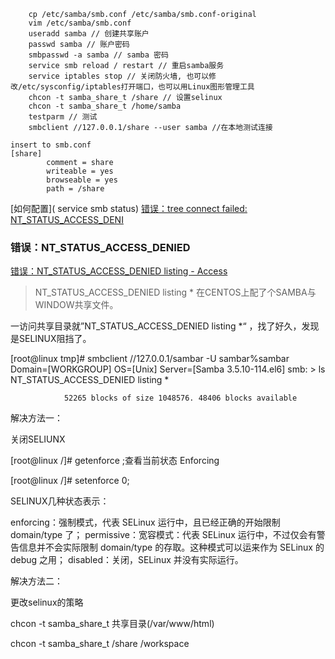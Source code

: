 ```
	cp /etc/samba/smb.conf /etc/samba/smb.conf-original
	vim /etc/samba/smb.conf
	useradd samba // 创建共享账户
	passwd samba // 账户密码
	smbpasswd -a samba // samba 密码
	service smb reload / restart // 重启samba服务
	service iptables stop // 关闭防火墙, 也可以修改/etc/sysconfig/iptables打开端口，也可以用Linux图形管理工具
	chcon -t samba_share_t /share // 设置selinux
	chcon -t samba_share_t /home/samba
	testparm // 测试
	smbclient //127.0.0.1/share --user samba //在本地测试连接
```

```
insert to smb.conf
[share]
        comment = share
        writeable = yes
        browseable = yes
        path = /share

```



[如何配置]( service smb status)
[错误：tree connect failed: NT_STATUS_ACCESS_DENI](http://callmepeanut.blog.51cto.com/7756998/1304442)

### 错误：NT_STATUS_ACCESS_DENIED


[错误：NT_STATUS_ACCESS_DENIED listing - Access](http://www.it2down.com/it-access/412718.htm)
> NT_STATUS_ACCESS_DENIED listing *
在CENTOS上配了个SAMBA与WINDOW共享文件。

一访问共享目录就”NT_STATUS_ACCESS_DENIED listing *“ ，找了好久，发现是SELINUX阻挡了。



[root@linux tmp]# smbclient //127.0.0.1/sambar -U sambar%sambar
Domain=[WORKGROUP] OS=[Unix] Server=[Samba 3.5.10-114.el6]
smb: > ls
NT_STATUS_ACCESS_DENIED listing *

                52265 blocks of size 1048576. 48406 blocks available

解决方法一：

关闭SELIUNX

[root@linux /]# getenforce   ;查看当前状态
Enforcing 

[root@linux /]# setenforce 0;



SELINUX几种状态表示：

enforcing：强制模式，代表 SELinux 运行中，且已经正确的开始限制 domain/type 了；
permissive：宽容模式：代表 SELinux 运行中，不过仅会有警告信息并不会实际限制 domain/type 的存取。这种模式可以运来作为 SELinux 的 debug 之用；
disabled：关闭，SELinux 并没有实际运行。



解决方法二：

更改selinux的策略

chcon -t samba_share_t  共享目录(/var/www/html)


chcon -t samba_share_t /share /workspace


